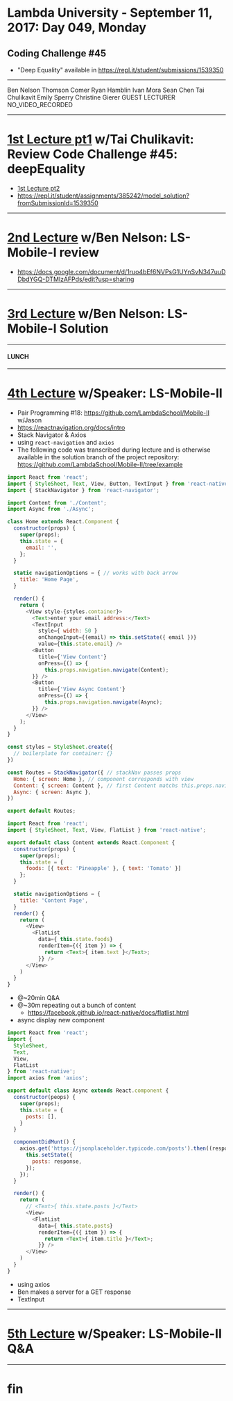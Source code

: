 # Lambda University - September 11, 2017: Day 049, Monday
## Coding Challenge #45
- "Deep Equality" available in https://repl.it/student/submissions/1539350
***
Ben Nelson
Thomson Comer
Ryan Hamblin
Ivan Mora
Sean Chen
Tai Chulikavit
Emily Sperry
Christine Gierer
GUEST LECTURER
NO_VIDEO_RECORDED
***
# [1st Lecture pt1](https://youtu.be/PpRMJi2ByKU) w/Tai Chulikavit: Review Code Challenge #45: deepEquality
- [1st Lecture pt2](https://youtu.be/aPBH-Vde8BU)
- https://repl.it/student/assignments/385242/model_solution?fromSubmissionId=1539350

***
# [2nd Lecture](NO_VIDEO_RECORDED) w/Ben Nelson: LS-Mobile-I review
- https://docs.google.com/document/d/1ruo4bEf6NVPsG1UYnSvN347uuDDbdYGQ-DTMlzAFPds/edit?usp=sharing

***
# [3rd Lecture](VIDEO_RECORDED_NOT_POSTED) w/Ben Nelson: LS-Mobile-I Solution
***
#### LUNCH
***
# [4th Lecture](VIDEO_RECORDED_NOT_POSTED) w/Speaker: LS-Mobile-II
- Pair Programming #18: https://github.com/LambdaSchool/Mobile-II w/Jason
- https://reactnavigation.org/docs/intro
- Stack Navigator & Axios
- using `react-navigation` and `axios`
- The following code was transcribed during lecture and is otherwise available in the solution branch of the project repository: https://github.com/LambdaSchool/Mobile-II/tree/example
```js
import React from 'react';
import { StyleSheet, Text, View, Button, TextInput } from 'react-native';
import { StackNavigator } from 'react-navigator';

import Content from './Content';
import Async from './Async';

class Home extends React.Component {
  constructor(props) {
    super(props);
    this.state = {
      email: '',
    };
  }

  static navigationOptions = { // works with back arrow
    title: 'Home Page',
  }

  render() {
    return (
      <View style-{styles.container}>
        <Text>enter your email address:</Text>
        <TextInput
          style={ width: 50 }
          onChangeInput={(email) => this.setState({ email })}
          value={this.state.email} />
        <Button
          title={'View Content'}
          onPress={() => {
            this.props.navigation.navigate(Content);
        }} />
        <Button
          title={'View Async Content'}
          onPress={() => {
            this.props.navigation.navigate(Async);
        }} />
      </View>
    );
  }
}

const styles = StyleSheet.create({
  // boilerplate for container: {}
})

const Routes = StackNavigator({ // stackNav passes props
  Home: { screen: Home }, // component corresponds with view
  Content: { screen: Content }, // first Content matchs this.props.navigation.navigate(Content);
  Async: { screen: Async },
})

export default Routes;
```

```js
import React from 'react';
import { StyleSheet, Text, View, FlatList } from 'react-native';

export default class Content extends React.Component {
  constructor(props) {
    super(props);
    this.state = {
      foods: [{ text: 'Pineapple' }, { text: 'Tomato' }]
    };
  }

  static navigationOptions = {
    title: 'Content Page',
  }
  render() {
    return (
      <View>
        <FlatList
          data={ this.state.foods}
          renderItem={({ item }) => {
            return <Text>{ item.text }</Text>;
          }} />
      </View>
    )
  }
}

```

- @~20min Q&A
- @~30m repeating out a bunch of content
  - https://facebook.github.io/react-native/docs/flatlist.html
- async display new component
```js
import React from 'react';
import {
  StyleSheet,
  Text,
  View,
  FlatList
} from 'react-native';
import axios from 'axios';

export default class Async extends React.component {
  constructor(peops) {
    super(props);
    this.state = {
      posts: [],
    }
  }

  componentDidMunt() {
    axios.get('https://jsonplaceholder.typicode.com/posts').then((response) => { // then sends a promise!!!
      this.setState({
        posts: response,
      });
    });
  }

  render() {
    return (
      // <Text>{ this.state.posts }</Text>
      <View>
        <FlatList
          data={ this.state.posts}
          renderItem={({ item }) => {
            return <Text>{ item.title }</Text>;
          }} />
      </View>
    )
  }
}
```

- using axios
- Ben makes a server for a GET response
- TextInput

***
# [5th Lecture](VIDEO_RECORDED_NOT_POSTED) w/Speaker: LS-Mobile-II Q&A
***
# fin
